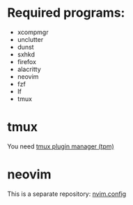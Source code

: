 # Required programs:
- xcompmgr
- unclutter
- dunst
- sxhkd
- firefox
- alacritty
- neovim
- fzf
- lf
- tmux

# tmux
You need [tmux plugin manager (tpm)](https://github.com/tmux-plugins/tpm)

# neovim
This is a separate repository: [nvim.config](https://github.com/NachiketNamjoshi/nvim.config)
